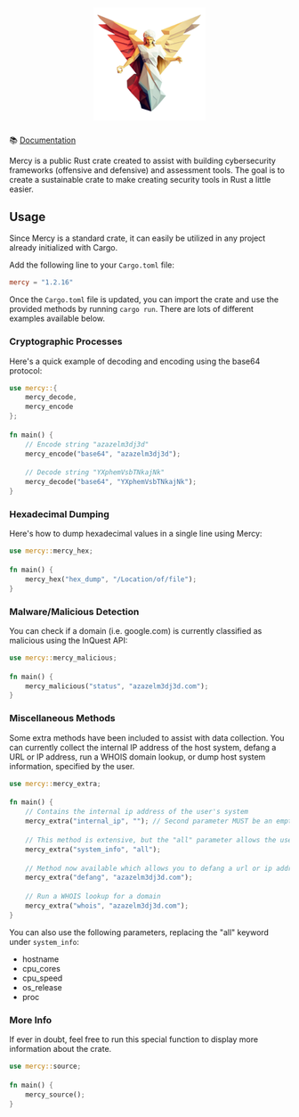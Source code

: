 <h1 align="center">
    <img src="assets/mercy_icon.png" width="40%" />
</h1>

📚 [Documentation](https://docs.rs/mercy/latest/mercy/)

Mercy is a public Rust crate created to assist with building cybersecurity frameworks (offensive and defensive) and assessment tools. The goal is to create a sustainable crate to make creating security tools in Rust a little easier.

## Usage
Since Mercy is a standard crate, it can easily be utilized in any project already initialized with Cargo.

Add the following line to your `Cargo.toml` file:
```toml
mercy = "1.2.16"
```

Once the `Cargo.toml` file is updated, you can import the crate and use the provided methods by running `cargo run`. There are lots of different examples available below.

### Cryptographic Processes
Here's a quick example of decoding and encoding using the base64 protocol:
```rust
use mercy::{
    mercy_decode,
    mercy_encode
};

fn main() {
    // Encode string "azazelm3dj3d"
    mercy_encode("base64", "azazelm3dj3d");
    
    // Decode string "YXphemVsbTNkajNk"
    mercy_decode("base64", "YXphemVsbTNkajNk");
}
```

### Hexadecimal Dumping
Here's how to dump hexadecimal values in a single line using Mercy:
```rust
use mercy::mercy_hex;

fn main() {
    mercy_hex("hex_dump", "/Location/of/file");
}
```

### Malware/Malicious Detection
You can check if a domain (i.e. google.com) is currently classified as malicious using the InQuest API:
```rust
use mercy::mercy_malicious;

fn main() {
    mercy_malicious("status", "azazelm3dj3d.com");
}
```

### Miscellaneous Methods
Some extra methods have been included to assist with data collection. You can currently collect the internal IP address of the host system, defang a URL or IP address, run a WHOIS domain lookup, or dump host system information, specified by the user.
```rust
use mercy::mercy_extra;

fn main() {
    // Contains the internal ip address of the user's system
    mercy_extra("internal_ip", ""); // Second parameter MUST be an empty string to work

    // This method is extensive, but the "all" parameter allows the user to dump everything we have set in Mercy
    mercy_extra("system_info", "all");

    // Method now available which allows you to defang a url or ip address
    mercy_extra("defang", "azazelm3dj3d.com");

    // Run a WHOIS lookup for a domain
    mercy_extra("whois", "azazelm3dj3d.com");
}
```
You can also use the following parameters, replacing the "all" keyword under `system_info`:

- hostname
- cpu_cores
- cpu_speed
- os_release
- proc

### More Info
If ever in doubt, feel free to run this special function to display more information about the crate.
```rust
use mercy::source;

fn main() {
    mercy_source();
}
```